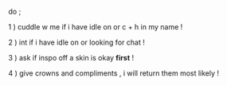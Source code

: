 do ;

1 ) cuddle w me if i have idle on or c + h in my name !

2 ) int if i have idle on or looking for chat !

3 ) ask if inspo off a skin is okay **first** !

4 ) give crowns and compliments , i will return them most likely !
